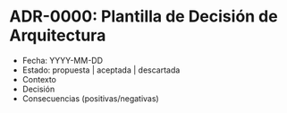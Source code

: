 # ADR-0000: Plantilla de Decisión de Arquitectura

- Fecha: YYYY-MM-DD
- Estado: propuesta | aceptada | descartada
- Contexto
- Decisión
- Consecuencias (positivas/negativas)
